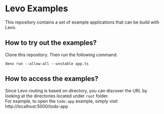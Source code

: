 # Levo Examples
This repository contains a set of example applications that can be build with Levo.

## How to try out the examples?
Clone this repository. Then run the following command.
```
deno run --allow-all --unstable app.ts
```

## How to access the examples?
Since Levo routing is based on directory, you can discover the URL by looking at the directories located under `root` folder.  
For example, to open the `todo-app` example, simply visit http://localhost:5000/todo-app